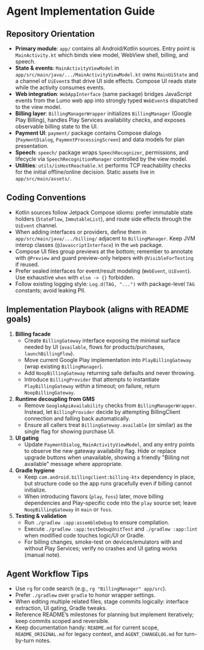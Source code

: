 # Agent Implementation Guide

## Repository Orientation
- **Primary module**: `app/` contains all Android/Kotlin sources. Entry point is `MainActivity.kt` which binds view model, WebView shell, billing, and speech.
- **State & events**: `MainActivityViewModel` in `app/src/main/java/.../MainActivityViewModel.kt` owns `MainUiState` and a channel of `UiEvent`s that drive UI side effects. Compose UI reads state while the activity consumes events.
- **Web integration**: `WebAppInterface` (same package) bridges JavaScript events from the Lumo web app into strongly typed `WebEvent`s dispatched to the view model.
- **Billing layer**: `BillingManagerWrapper` initializes `BillingManager` (Google Play Billing), handles Play Services availability checks, and exposes observable billing state to the UI.
- **Payment UI**: `payment/` package contains Compose dialogs (`PaymentDialog`, `PaymentProcessingScreen`) and data models for plan presentation.
- **Speech**: `speech/` package wraps `SpeechRecognizer`, permissions, and lifecycle via `SpeechRecognitionManager` controlled by the view model.
- **Utilities**: `utils/isHostReachable.kt` performs TCP reachability checks for the initial offline/online decision. Static assets live in `app/src/main/assets/`.

## Coding Conventions
- Kotlin sources follow Jetpack Compose idioms: prefer immutable state holders (`StateFlow`, `ImmutableList`), and route side effects through the `UiEvent` channel.
- When adding interfaces or providers, define them in `app/src/main/java/.../billing/` adjacent to `BillingManager`. Keep JVM interop classes (`@JavascriptInterface`) in the `web` package.
- Compose UI files group previews at the bottom; remember to annotate with `@Preview` and guard preview-only helpers with `@VisibleForTesting` if reused.
- Prefer sealed interfaces for event/result modeling (`WebEvent`, `UiEvent`). Use exhaustive `when` with `else -> {}` forbidden.
- Follow existing logging style: `Log.d(TAG, "...")` with package-level `TAG` constants; avoid leaking PII.

## Implementation Playbook (aligns with README goals)
1. **Billing facade**
   - Create `BillingGateway` interface exposing the minimal surface needed by UI (`available`, flows for products/purchases, `launchBillingFlow`).
   - Move current Google Play implementation into `PlayBillingGateway` (wrap existing `BillingManager`).
   - Add `NoopBillingGateway` returning safe defaults and never throwing.
   - Introduce `BillingProvider` that attempts to instantiate `PlayBillingGateway` within a timeout; on failure, return `NoopBillingGateway`.
2. **Runtime decoupling from GMS**
   - Remove `GoogleApiAvailability` checks from `BillingManagerWrapper`. Instead, let `BillingProvider` decide by attempting BillingClient connection and falling back automatically.
   - Ensure all callers treat `BillingGateway.available` (or similar) as the single flag for showing purchase UI.
3. **UI gating**
   - Update `PaymentDialog`, `MainActivityViewModel`, and any entry points to observe the new gateway availability flag. Hide or replace upgrade buttons when unavailable, showing a friendly "Billing not available" message where appropriate.
4. **Gradle hygiene**
   - Keep `com.android.billingclient:billing-ktx` dependency in place, but structure code so the app runs gracefully even if billing cannot initialize.
   - When introducing flavors (`play`, `foss`) later, move billing dependencies and Play-specific code into the `play` source set; leave `NoopBillingGateway` in `main` or `foss`.
5. **Testing & validation**
   - Run `./gradlew :app:assembleDebug` to ensure compilation.
   - Execute `./gradlew :app:testDebugUnitTest` and `./gradlew :app:lint` when modified code touches logic/UI or Gradle.
   - For billing changes, smoke-test on devices/emulators with and without Play Services; verify no crashes and UI gating works (manual note).

## Agent Workflow Tips
- Use `rg` for code search (e.g., `rg "BillingManager" app/src`).
- Prefer `./gradlew` over `gradle` to honor wrapper settings.
- When editing multiple related files, stage commits logically: interface extraction, UI gating, Gradle tweaks.
- Reference README’s milestones for planning but implement iteratively; keep commits scoped and reversible.
- Keep documentation handy: `README.md` for current scope, `README_ORIGINAL.md` for legacy context, and `AGENT_CHANGELOG.md` for turn-by-turn notes.

